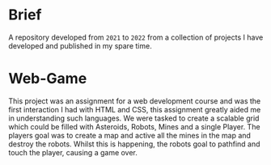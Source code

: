 # Brief
A repository developed from `2021` to `2022` from a collection of projects I have developed and published in my spare time.

# Web-Game
This project was an assignment for a web development course and was the first interaction I had with HTML and CSS, this assignment greatly aided me in understanding such languages. We were tasked to create a scalable grid which could be filled with Asteroids, Robots, Mines and a single Player. The players goal was to create a map and active all the mines in the map and destroy the robots. Whilst this is happening, the robots goal to pathfind and touch the player, causing a game over.
